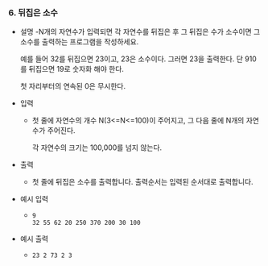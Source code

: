 ### 6. 뒤집은 소수

- 설명
    -N개의 자연수가 입력되면 각 자연수를 뒤집은 후 그 뒤집은 수가 소수이면 그 소수를 출력하는 프로그램을 작성하세요.
     
     예를 들어 32를 뒤집으면 23이고, 23은 소수이다. 그러면 23을 출력한다. 단 910를 뒤집으면 19로 숫자화 해야 한다.
     
     첫 자리부터의 연속된 0은 무시한다.
      
- 입력
    - 첫 줄에 자연수의 개수 N(3<=N<=100)이 주어지고, 그 다음 줄에 N개의 자연수가 주어진다.
      
      각 자연수의 크기는 100,000를 넘지 않는다.
      
- 출력
    - 첫 줄에 뒤집은 소수를 출력합니다. 출력순서는 입력된 순서대로 출력합니다.

- 예시 입력
    - ```
      9
      32 55 62 20 250 370 200 30 100
      ```
 
- 예시 출력
    - ```
      23 2 73 2 3
      ```
 